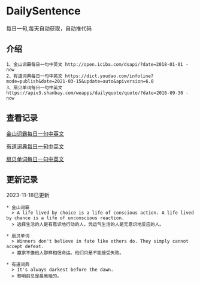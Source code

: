 # DailySentence

每日一句,每天自动获取，自动推代码

## 介绍

```
1、金山词霸每日一句中英文 http://open.iciba.com/dsapi/?date=2018-01-01 - now
2、有道词典每日一句中英文 https://dict.youdao.com/infoline?mode=publish&date=2021-03-15&update=auto&apiversion=6.0
3、扇贝单词每日一句中英文 https://apiv3.shanbay.com/weapps/dailyquote/quote/?date=2016-09-30 - now
```

## 查看记录

[金山词霸每日一句中英文](./data/iciba/)

[有道词典每日一句中英文](./data/youdao/)

[扇贝单词每日一句中英文](./data/shanbay/)

## 更新记录
2023-11-18已更新 
```
* 金山词霸
  > A life lived by choice is a life of conscious action. A life lived by chance is a life of unconscious reaction.
  > 选择生活的人是有意识地行动的人。凭运气生活的人是无意识地反应的人。

* 扇贝单词
  > Winners don't believe in fate like others do. They simply cannot accept defeat.
  > 赢家不像他人那样相信命运。他们只是不能接受失败。

* 有道词典
  > It's always darkest before the dawn.
  > 黎明前总是最黑暗的。

```
